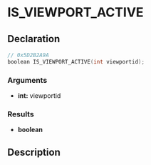 # IS_VIEWPORT_ACTIVE

## Declaration
```cpp
// 0x5D2B2A9A
boolean IS_VIEWPORT_ACTIVE(int viewportid);
```

### Arguments
- **int:** viewportid

### Results
- **boolean**

## Description
